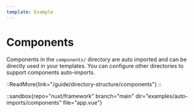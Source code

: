 ```yaml
---
template: Example
---
```


# Components

Components in the `components/` directory are auto imported and can be directly used in your templates.
You can configure other directories to support components auto-imports.

::ReadMore{link="/guide/directory-structure/components"}
::

::sandbox{repo="nuxt/framework" branch="main" dir="examples/auto-imports/components" file="app.vue"}
